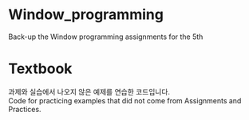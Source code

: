# Window_programming
Back-up the Window programming assignments for the 5th 


# Textbook
과제와 실습에서 나오지 않은 예제를 연습한 코드입니다.\
Code for practicing examples that did not come from Assignments and Practices.
